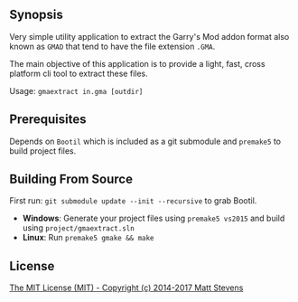 ## Synopsis

Very simple utility application to extract the Garry's Mod addon format also known as `GMAD`
that tend to have the file extension `.GMA`.

The main objective of this application is to provide a light, fast, cross platform cli tool
to extract these files.

Usage: `gmaextract in.gma [outdir]`

## Prerequisites

Depends on `Bootil` which is included as a git submodule and `premake5` to build project files.

## Building From Source

First run: `git submodule update --init --recursive` to grab Bootil.

* **Windows**: Generate your project files using `premake5 vs2015` and build using `project/gmaextract.sln`
* **Linux**: Run `premake5 gmake && make`

## License

[The MIT License (MIT) - Copyright (c) 2014-2017 Matt Stevens](LICENSE)
